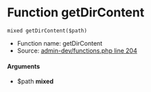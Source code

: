 Function getDirContent
===========================





    mixed getDirContent($path)

* Function name: getDirContent
* Source: [admin-dev/functions.php line 204](https://github.com/PrestaShop/PrestaShop/blob/1.6.1.1/admin-dev/functions.php#L204)

#### Arguments
* $path **mixed**

